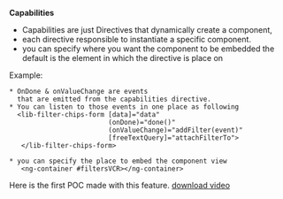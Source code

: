 
 **Capabilities**
* Capabilities are just Directives that dynamically create a component,
* each directive responsible to instantiate a specific component.
* you can specify where you want the component to be embedded
  the default is the element in which the directive is place on 
  
Example: 
```angular2html
* OnDone & onValueChange are events
  that are emitted from the capabilities directive.
* You can listen to those events in one place as following
  <lib-filter-chips-form [data]="data" 
                         (onDone)="done()" 
                         (onValueChange)="addFilter(event)" 
                         [freeTextQuery]="attachFilterTo">
   </lib-filter-chips-form>

* you can specify the place to embed the component view
   <ng-container #filtersVCR></ng-container>
 ```

Here is the first POC made with this feature.
[download video](https://github.com/tedwin007/QL-Filters/blob/main/assets/poc.mp4?raw=true)
